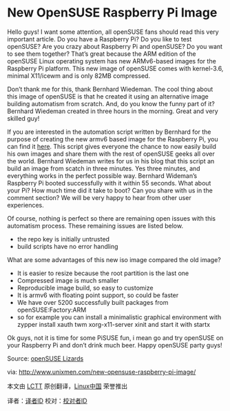 New OpenSUSE Raspberry Pi Image
===============================

Hello guys! I want some attention, all openSUSE fans should read this very important article. Do you have a Raspberry Pi? Do you like to test openSUSE? Are you crazy about Raspberry Pi and openSUSE? Do you want to see them together? That’s great because the ARM edition of the openSUSE Linux operating system has new ARMv6-based images for the Raspberry Pi platform. This new image of openSUSE comes with kernel-3.6, minimal X11/icewm and is only 82MB compressed.

Don’t thank me for this, thank Bernhard Wiedeman. The cool thing about this image of openSUSE is that he created it using an alternative image building automatism from scratch. And, do you know the funny part of it? Bernhard Wiedeman created in three hours in the morning. Great and very skilled guy!

If you are interested in the automation script written by Bernhard for the purpose of creating the new armv6 based image for the Raspberry Pi, you can find it [here][1]. This script gives everyone the chance to now easily build his own images and share them with the rest of openSUSE geeks all over the world. Bernhard Wiedeman writes for us in his blog that this script an build an image from scatch in three minutes. Yes three minutes, and everything works in the perfect possible way. Bernhard Wideman’s Raspberry Pi booted successfully with it within 55 seconds. What about your Pi? How much time did it take to boot? Can you share with us in the comment section? We will be very happy to hear from other user experiences.

Of course, nothing is perfect so there are remaining open issues with this automatism process. These remaining issues are listed below.

- the repo key is initially untrusted
- build scripts have no error handling

What are some advantages of this new iso image compared  the old image?

- It is easier to resize because the root partition is the last one
- Compressed image is much smaller
- Reproducible image build, so easy to customize
- It is armv6 with floating point support, so could be faster
- We have over 5200 successfully built packages from openSUSE:Factory:ARM
- so for example you can install a minimalistic graphical environment with zypper install xauth twm xorg-x11-server xinit and start it with startx

Ok guys, not it is time for some PiSUSE fun, i mean go and try openSUSE on your Raspberry Pi and don’t drink much beer. Happy openSUSE party guys!

Source: [openSUSE Lizards][2]

via: http://www.unixmen.com/new-opensuse-raspberry-pi-image/

本文由 [LCTT][] 原创翻译，[Linux中国][] 荣誉推出

译者：[译者ID][] 校对：[校对者ID][]

[LCTT]:https://github.com/LCTT/TranslateProject
[Linux中国]:http://linux.cn/portal.php
[译者ID]:http://linux.cn/space/译者ID
[校对者ID]:http://linu.xnc/space/校对者ID

[1]:https://build.opensuse.org/package/show/devel:ARM:Factory:Contrib:RaspberryPi/altimagebuild
[2]:https://lizards.opensuse.org/2013/09/07/new-raspberry-pi-image/

